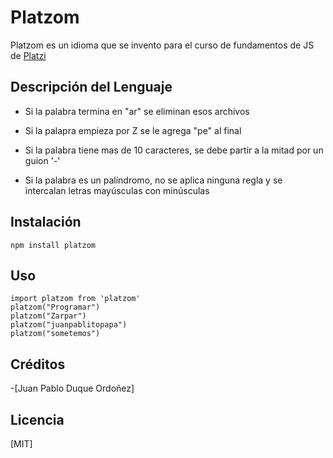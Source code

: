 # Platzom

Platzom es un idioma que se invento para el curso de fundamentos de JS de [Platzi](https://platzi.com)

## Descripción del Lenguaje

- Si la palabra termina en "ar" se eliminan esos archivos

- Si la palapra empieza por Z se le agrega "pe" al final

- Si la palabra tiene mas de 10 caracteres, se debe partir a la mitad por un guion '-'

- Si la palabra es un palíndromo, no se aplica ninguna regla y se intercalan letras mayúsculas con minúsculas 

## Instalación

```
npm install platzom
```

## Uso
```
import platzom from 'platzom'
platzom("Programar")
platzom("Zarpar")
platzom("juanpablitopapa")
platzom("sometemos")

```
## Créditos
-[Juan Pablo Duque Ordoñez]

## Licencia

[MIT] 


